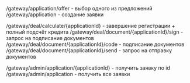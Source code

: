 
/gateway/application/offer -  выбор одного из предложений
/gateway/application - создание заявки

/gateway/deal/calculate/{applicationId} - завершение регистрации + полный подсчёт кредита
/gateway/deal/document/{applicationId}/sign - запрос на подписание документов
/gateway/deal/document/{applicationId}/code - подписание документов
/gateway/deal/document/{applicationId}/send - запрос на отправку документов

/gateway/admin/application/{applicationId} - получить заявку по id
/gateway/admin/application - получить все заявки
